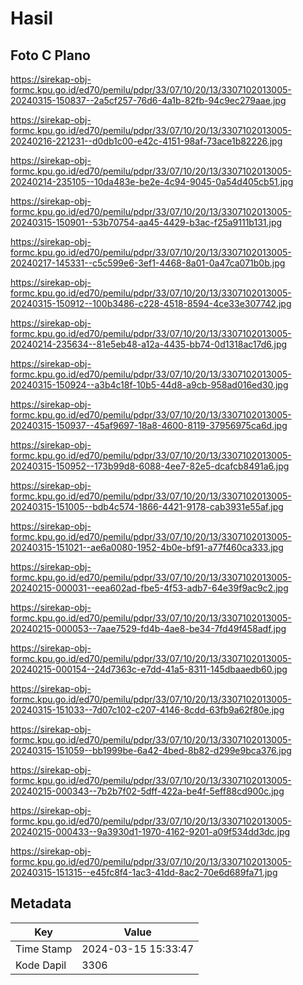 # Hasil

## Foto C Plano

https://sirekap-obj-formc.kpu.go.id/ed70/pemilu/pdpr/33/07/10/20/13/3307102013005-20240315-150837--2a5cf257-76d6-4a1b-82fb-94c9ec279aae.jpg

https://sirekap-obj-formc.kpu.go.id/ed70/pemilu/pdpr/33/07/10/20/13/3307102013005-20240216-221231--d0db1c00-e42c-4151-98af-73ace1b82226.jpg

https://sirekap-obj-formc.kpu.go.id/ed70/pemilu/pdpr/33/07/10/20/13/3307102013005-20240214-235105--10da483e-be2e-4c94-9045-0a54d405cb51.jpg

https://sirekap-obj-formc.kpu.go.id/ed70/pemilu/pdpr/33/07/10/20/13/3307102013005-20240315-150901--53b70754-aa45-4429-b3ac-f25a9111b131.jpg

https://sirekap-obj-formc.kpu.go.id/ed70/pemilu/pdpr/33/07/10/20/13/3307102013005-20240217-145331--c5c599e6-3ef1-4468-8a01-0a47ca071b0b.jpg

https://sirekap-obj-formc.kpu.go.id/ed70/pemilu/pdpr/33/07/10/20/13/3307102013005-20240315-150912--100b3486-c228-4518-8594-4ce33e307742.jpg

https://sirekap-obj-formc.kpu.go.id/ed70/pemilu/pdpr/33/07/10/20/13/3307102013005-20240214-235634--81e5eb48-a12a-4435-bb74-0d1318ac17d6.jpg

https://sirekap-obj-formc.kpu.go.id/ed70/pemilu/pdpr/33/07/10/20/13/3307102013005-20240315-150924--a3b4c18f-10b5-44d8-a9cb-958ad016ed30.jpg

https://sirekap-obj-formc.kpu.go.id/ed70/pemilu/pdpr/33/07/10/20/13/3307102013005-20240315-150937--45af9697-18a8-4600-8119-37956975ca6d.jpg

https://sirekap-obj-formc.kpu.go.id/ed70/pemilu/pdpr/33/07/10/20/13/3307102013005-20240315-150952--173b99d8-6088-4ee7-82e5-dcafcb8491a6.jpg

https://sirekap-obj-formc.kpu.go.id/ed70/pemilu/pdpr/33/07/10/20/13/3307102013005-20240315-151005--bdb4c574-1866-4421-9178-cab3931e55af.jpg

https://sirekap-obj-formc.kpu.go.id/ed70/pemilu/pdpr/33/07/10/20/13/3307102013005-20240315-151021--ae6a0080-1952-4b0e-bf91-a77f460ca333.jpg

https://sirekap-obj-formc.kpu.go.id/ed70/pemilu/pdpr/33/07/10/20/13/3307102013005-20240215-000031--eea602ad-fbe5-4f53-adb7-64e39f9ac9c2.jpg

https://sirekap-obj-formc.kpu.go.id/ed70/pemilu/pdpr/33/07/10/20/13/3307102013005-20240215-000053--7aae7529-fd4b-4ae8-be34-7fd49f458adf.jpg

https://sirekap-obj-formc.kpu.go.id/ed70/pemilu/pdpr/33/07/10/20/13/3307102013005-20240215-000154--24d7363c-e7dd-41a5-8311-145dbaaedb60.jpg

https://sirekap-obj-formc.kpu.go.id/ed70/pemilu/pdpr/33/07/10/20/13/3307102013005-20240315-151033--7d07c102-c207-4146-8cdd-63fb9a62f80e.jpg

https://sirekap-obj-formc.kpu.go.id/ed70/pemilu/pdpr/33/07/10/20/13/3307102013005-20240315-151059--bb1999be-6a42-4bed-8b82-d299e9bca376.jpg

https://sirekap-obj-formc.kpu.go.id/ed70/pemilu/pdpr/33/07/10/20/13/3307102013005-20240215-000343--7b2b7f02-5dff-422a-be4f-5eff88cd900c.jpg

https://sirekap-obj-formc.kpu.go.id/ed70/pemilu/pdpr/33/07/10/20/13/3307102013005-20240215-000433--9a3930d1-1970-4162-9201-a09f534dd3dc.jpg

https://sirekap-obj-formc.kpu.go.id/ed70/pemilu/pdpr/33/07/10/20/13/3307102013005-20240315-151315--e45fc8f4-1ac3-41dd-8ac2-70e6d689fa71.jpg


## Metadata

| Key        | Value               |
| ---------- | ------------------- |
| Time Stamp | 2024-03-15 15:33:47 |
| Kode Dapil | 3306                |



